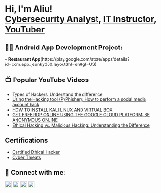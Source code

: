<h1>Hi, I'm Aliu! <br/><a href="https://github.com/Hackedroid">Cybersecurity Analyst</a>, <a href="https://www.linkedin.com/in/sanusi-aliu-a8425738">IT Instructor</a>, <a href="https://www.youtube.com/@pyruvatetechnologies?sub_confirmation=1">YouTuber</a></h1>

<h2>👨‍💻 Android App Development Project:</h2>
- <b>Restaurant App</b>(https://play.google.com/store/apps/details?id=com.app_jeunky380.layout&hl=en&gl=US)


<h2>📺 Popular YouTube Videos</h2>

- [Types of Hackers: Understand the difference](https://www.youtube.com/watch?v=xeltraaLkuA)
- [Using the Hacking tool (PyPhisher); How to perform a social media account hack](https://www.youtube.com/watch?v=qtaRVjSW8fc)
- [HOW TO INSTALL KALI LINUX AND VIRTUAL BOX](https://www.youtube.com/watch?v=nkYcbqZV6Ck)
- [GET FREE RDP ONLINE USING THE GOOGLE CLOUD PLATFORM: BE ANONYMOUS ONLINE](https://www.youtube.com/watch?v=58R6-JX6BuM)
- [Ethical Hacking vs. Malicious Hacking: Understanding the Difference](https://www.youtube.com/watch?v=EoG7VBU0JjU)

<h2> Certifications </h2>

- [Certified Ethical Hacker](https://drive.google.com/file/d/1oRmx2qjbMqrEgb2Yp1VKULH_HH7b87hP/view?usp=sharing)
- [Cyber Threats](https://drive.google.com/file/d/1B2Ve-y5sXeQSO9pA5v3_bBJmyIXTVjmC/view?usp=sharing)


<h2> 🤳 Connect with me:</h2>

[<img align="left" alt="JoshMadakor | YouTube" width="22px" src="https://cdn.jsdelivr.net/npm/simple-icons@v3/icons/youtube.svg" />][youtube]
[<img align="left" alt="JoshMadakor | Twitter" width="22px" src="https://cdn.jsdelivr.net/npm/simple-icons@v3/icons/tiktok.svg" />][tiktok]
[<img align="left" alt="JoshMadakor | LinkedIn" width="22px" src="https://cdn.jsdelivr.net/npm/simple-icons@v3/icons/linkedin.svg" />][linkedin]
[<img align="left" alt="JoshMadakor | Instagram" width="22px" src="https://cdn.jsdelivr.net/npm/simple-icons@v3/icons/instagram.svg" />][instagram]

[tiktok]: https://www.tiktok.com/@pyruvatetechnologies
[youtube]: https://www.youtube.com/@pyruvatetechnologies/videos
[instagram]: https://www.instagram.com/pyruvate_technologies/
[linkedin]: https://www.linkedin.com/in/sanusi-aliu-a8425738/

